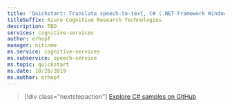 ```yaml
---
title: 'Quickstart: Translate speech-to-text, C# (.NET Framework Windows) - Speech service'
titleSuffix: Azure Cognitive Research Technologies
description: TBD
services: cognitive-services
author: erhopf
manager: nitinme
ms.service: cognitive-services
ms.subservice: speech-service
ms.topic: quickstart
ms.date: 10/28/2019
ms.author: erhopf
---
```


> [!div class="nextstepaction"]
> [Explore C# samples on GitHub](https://aka.ms/speech/github-csharp)